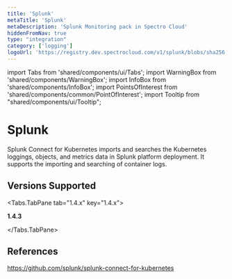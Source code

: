 ```yaml
---
title: 'Splunk'
metaTitle: 'Splunk'
metaDescription: 'Splunk Monitoring pack in Spectro Cloud'
hiddenFromNav: true
type: "integration"
category: ['logging']
logoUrl: 'https://registry.dev.spectrocloud.com/v1/splunk/blobs/sha256:1729cfced51a1ef8693997aee535f098a782f15fba9ca5232a8dfba68a8d4857?type=image/png'
---
```


import Tabs from 'shared/components/ui/Tabs';
import WarningBox from 'shared/components/WarningBox';
import InfoBox from 'shared/components/InfoBox';
import PointsOfInterest from 'shared/components/common/PointOfInterest';
import Tooltip from "shared/components/ui/Tooltip";


# Splunk

Splunk Connect for Kubernetes imports and searches the Kubernetes loggings, objects, and metrics data in Splunk platform deployment. It supports the importing and searching of container logs.

## Versions Supported

<Tabs>

<Tabs.TabPane tab="1.4.x" key="1.4.x">

**1.4.3**

</Tabs.TabPane>
</Tabs>

## References

https://github.com/splunk/splunk-connect-for-kubernetes
